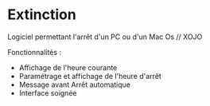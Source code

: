 # Extinction
Logiciel permettant l'arrêt d'un PC ou d'un Mac Os // XOJO

Fonctionnalités : 
- Affichage de l'heure courante
- Paramétrage et affichage de l'heure d'arrêt
- Message avant Arrêt automatique
- Interface soignée

